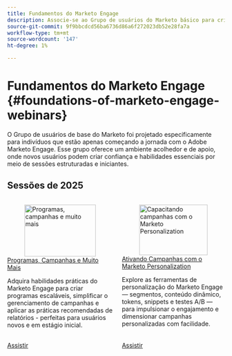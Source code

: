 ```yaml
---
title: Fundamentos do Marketo Engage
description: Associe-se ao Grupo de usuários do Marketo básico para criar confiança e habilidades essenciais no Adobe Marketo Engage por meio de sessões de suporte e de fácil inicialização.
source-git-commit: 9f9bbcdcd56ba6736d86a6f272023db52e28fa7a
workflow-type: tm+mt
source-wordcount: '147'
ht-degree: 1%

---
```



# Fundamentos do Marketo Engage {#foundations-of-marketo-engage-webinars}

O Grupo de usuários de base do Marketo foi projetado especificamente para indivíduos que estão apenas começando a jornada com o Adobe Marketo Engage. Esse grupo oferece um ambiente acolhedor e de apoio, onde novos usuários podem criar confiança e habilidades essenciais por meio de sessões estruturadas e iniciantes.

## Sessões de 2025

<!-- CARDS  ****

{cta = Watch}

* 2025/programs-campaigns.md
* 2025/campaigns-with-marketo-personalization.md


-->
<!-- START CARDS HTML - DO NOT MODIFY BY HAND -->
<div class="columns">
    <div class="column is-half-tablet is-half-desktop is-one-third-widescreen" aria-label="Programs, Campaigns & Beyond">
        <div class="card" style="height: 100%; display: flex; flex-direction: column; height: 100%;">
            <div class="card-image">
                <figure class="image x-is-16by9">
                    <a href="2025/programs-campaigns.md" title="Programas, campanhas e muito mais" target="_blank" rel="referrer">
                        <img class="is-bordered-r-small" src="https://video.tv.adobe.com/v/3464499/?format=jpeg&nocache=1754072218497" alt="Programas, campanhas e muito mais"
                             style="width: 100%; aspect-ratio: 16 / 9; object-fit: cover; overflow: hidden; display: block; margin: auto;">
                    </a>
                </figure>
            </div>
            <div class="card-content is-padded-small" style="display: flex; flex-direction: column; flex-grow: 1; justify-content: space-between;">
                <div class="top-card-content">
                    <p class="headline is-size-6 has-text-weight-bold">
                        <a href="2025/programs-campaigns.md" target="_blank" rel="referrer" title="Programas, campanhas e muito mais">Programas, Campanhas e Muito Mais</a>
                    </p>
                    <p class="is-size-6">Adquira habilidades práticas do Marketo Engage para criar programas escaláveis, simplificar o gerenciamento de campanhas e aplicar as práticas recomendadas de relatórios - perfeitas para usuários novos e em estágio inicial.</p>
                </div>
                <a href="2025/programs-campaigns.md" target="_blank" rel="referrer" class="spectrum-Button spectrum-Button--outline spectrum-Button--primary spectrum-Button--sizeM" style="align-self: flex-start; margin-top: 1rem;">
                    <span class="spectrum-Button-label has-no-wrap has-text-weight-bold">Assistir</span>
                </a>
            </div>
        </div>
    </div>
    <div class="column is-half-tablet is-half-desktop is-one-third-widescreen" aria-label="Powering Campaigns with Marketo Personalization">
        <div class="card" style="height: 100%; display: flex; flex-direction: column; height: 100%;">
            <div class="card-image">
                <figure class="image x-is-16by9">
                    <a href="2025/campaigns-with-marketo-personalization.md" title="Capacitando campanhas com o Marketo Personalization" target="_blank" rel="referrer">
                        <img class="is-bordered-r-small" src="https://video.tv.adobe.com/v/3464791/?format=jpeg&nocache=1754072218516" alt="Capacitando campanhas com o Marketo Personalization"
                             style="width: 100%; aspect-ratio: 16 / 9; object-fit: cover; overflow: hidden; display: block; margin: auto;">
                    </a>
                </figure>
            </div>
            <div class="card-content is-padded-small" style="display: flex; flex-direction: column; flex-grow: 1; justify-content: space-between;">
                <div class="top-card-content">
                    <p class="headline is-size-6 has-text-weight-bold">
                        <a href="2025/campaigns-with-marketo-personalization.md" target="_blank" rel="referrer" title="Capacitando campanhas com o Marketo Personalization">Ativando Campanhas com o Marketo Personalization</a>
                    </p>
                    <p class="is-size-6">Explore as ferramentas de personalização do Marketo Engage — segmentos, conteúdo dinâmico, tokens, snippets e testes A/B — para impulsionar o engajamento e dimensionar campanhas personalizadas com facilidade.</p>
                </div>
                <a href="2025/campaigns-with-marketo-personalization.md" target="_blank" rel="referrer" class="spectrum-Button spectrum-Button--outline spectrum-Button--primary spectrum-Button--sizeM" style="align-self: flex-start; margin-top: 1rem;">
                    <span class="spectrum-Button-label has-no-wrap has-text-weight-bold">Assistir</span>
                </a>
            </div>
        </div>
    </div>
</div>
<!-- END CARDS HTML - DO NOT MODIFY BY HAND -->




